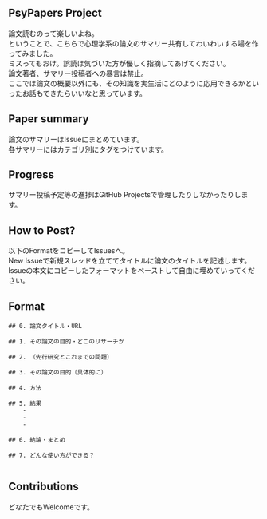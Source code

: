 ## PsyPapers Project

論文読むのって楽しいよね。   
ということで、こちらで心理学系の論文のサマリー共有してわいわいする場を作ってみました。  
ミスってもおけ。誤読は気づいた方が優しく指摘してあげてください。  
論文著者、サマリー投稿者への暴言は禁止。  
ここでは論文の概要以外にも、その知識を実生活にどのように応用できるかといったお話もできたらいいなと思っています。

## Paper summary

論文のサマリーはIssueにまとめています。  
各サマリーにはカテゴリ別にタグをつけています。  

## Progress
サマリー投稿予定等の進捗はGitHub Projectsで管理したりしなかったりします。  

## How to Post?
以下のFormatをコピーしてIssuesへ。  
New Issueで新規スレッドを立ててタイトルに論文のタイトルを記述します。  
Issueの本文にコピーしたフォーマットをペーストして自由に埋めていってください。  

## Format

```
## 0. 論文タイトル・URL

## 1. その論文の目的・どこのリサーチか

## 2. （先行研究とこれまでの問題）

## 3. その論文の目的（具体的に）

## 4. 方法

## 5. 結果
	- 
	-
	-
	
## 6. 結論・まとめ

## 7. どんな使い方ができる？


```

## Contributions
どなたでもWelcomeです。  
